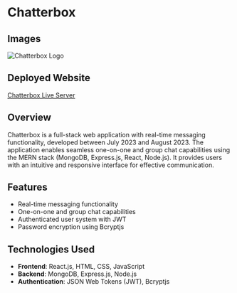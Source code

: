 # Chatterbox

## Images
![Chatterbox Logo](images/chatterbox_logo.png)

## Deployed Website
[Chatterbox Live Server](https://chatterbox-rbhp.onrender.com)

## Overview

Chatterbox is a full-stack web application with real-time messaging functionality, developed between July 2023 and August 2023. The application enables seamless one-on-one and group chat capabilities using the MERN stack (MongoDB, Express.js, React, Node.js). It provides users with an intuitive and responsive interface for effective communication.

## Features

- Real-time messaging functionality
- One-on-one and group chat capabilities
- Authenticated user system with JWT
- Password encryption using Bcryptjs

## Technologies Used

- **Frontend**: React.js, HTML, CSS, JavaScript
- **Backend**: MongoDB, Express.js, Node.js
- **Authentication**: JSON Web Tokens (JWT), Bcryptjs

